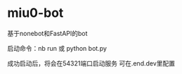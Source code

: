 # miu0-bot
基于nonebot和FastAPI的bot

启动命令：nb run  或  python bot.py

成功启动后，将会在54321端口启动服务
可在.end.dev里配置
